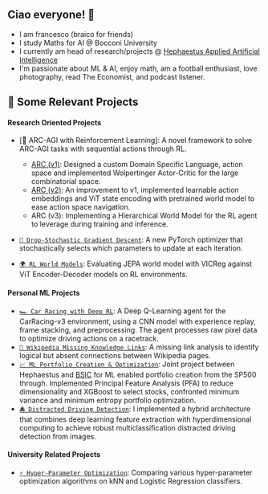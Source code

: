 
## Ciao everyone! 👋
- I am francesco (braico for friends)
- I study Maths for AI @ Bocconi University
- I currently am head of research/projects @ [Hephaestus Applied Artificial Intelligence](https://github.com/Hephaestus-AI-Association)
- I'm passionate about ML & AI, enjoy math, am a football enthusiast, love photography, read The Economist, and podcast listener.

## 📌 Some Relevant Projects 

#### Research Oriented Projects

- [🧩 ARC-AGI with Reinforcement Learning]: A novel framework to solve ARC-AGI tasks with sequential actions through RL.
  - [ARC (v1)](https://github.com/francescobraicovich/ARC.git): Designed a custom Domain Specific Language, action space and implemented Wolpertinger Actor-Critic for the large combinatorial space.  
  - [ARC (v2)](https://github.com/francescobraicovich/ARC2.git): An improvement to v1, implemented learnable action embeddings and ViT state encoding with pretrained world model to ease action space navigation.  
  - ARC (v3): Implementing a Hierarchical World Model for the RL agent to leverage during training and inference.

- [`🔻 Drop-Stochastic Gradient Descent`](https://github.com/francescobraicovich/dsgd.git): A new PyTorch optimizer that stochastically selects which parameters to update at each iteration.  
- [`🌍 RL World Models`](https://github.com/francescobraicovich/rl-worlds.git): Evaluating JEPA world model with VICReg against ViT Encoder-Decoder models on RL environments.  

#### Personal ML Projects

- [`🏎️ Car Racing with Deep RL`](https://github.com/francescobraicovich/racing-rl): A Deep Q-Learning agent for the CarRacing-v3 environment, using a CNN model with experience replay, frame stacking, and preprocessing. The agent processes raw pixel data to optimize driving actions on a racetrack.
- [`🔗 Wikipedia Missing Knowledge Links`](https://github.com/francescobraicovich/Missing_Knowledge_Links_WIkipedia): A missing link analysis to identify logical but absent connections between Wikipedia pages.
- [`📈 ML Portfolio Creation & Optimization`](https://github.com/BSIC/bsic_hephaestus_paper): Joint project between Hephaestus and [BSIC](https://bsic.it) for ML enabled portfolio creation from the SP500 through. Implemented Principal Feature Analysis (PFA) to reduce dimensionality and XGBoost to select stocks, confronted minimum variance and minimum entropy portfolio optimization.
- [`🚔 Distracted Driving Detection`](https://github.com/francescobraicovich/Distracted-Driver-Detection): I implemented a hybrid architecture that combines deep learning feature extraction with hyperdimensional computing to achieve robust multiclassification distracted driving detection from images.


#### University Related Projects

- [`⚡️ Hyper-Parameter Optimization`](https://github.com/francescobraicovich/parameter_optimization.git): Comparing various hyper-parameter optimization algorithms on kNN and Logistic Regression classifiers.


